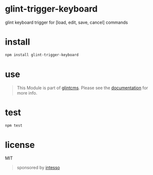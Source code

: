 # glint-trigger-keyboard


glint keyboard trigger for [load, edit, save, cancel] commands


# install

```bash
npm install glint-trigger-keyboard
```

# use

> This Module is part of [glintcms](http://glintcms.com/).
> Please see the [documentation](https://github.com/glintcms/glintcms) for more info.


# test

```bash
npm test
```

# license

MIT

> sponsored by [intesso](http://intesso.com)
